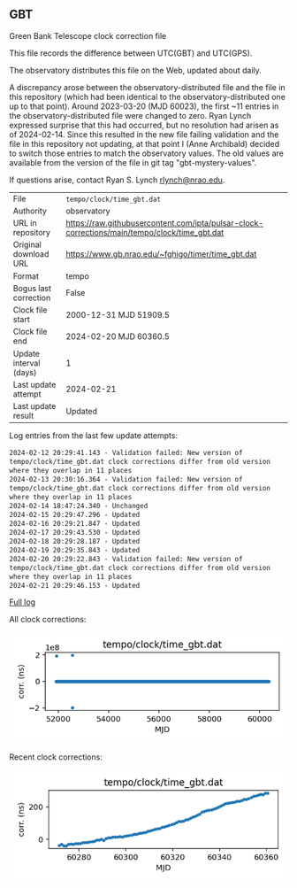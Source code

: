 
## GBT

Green Bank Telescope clock correction file

This file records the difference between UTC(GBT) and UTC(GPS).

The observatory distributes this file on the Web, updated about daily.

A discrepancy arose between the observatory-distributed file and the
file in this repository (which had been identical to the 
observatory-distributed one up to that point). Around 
2023-03-20 (MJD 60023), the first ~11 entries in the 
observatory-distributed file were changed to zero.
Ryan Lynch expressed surprise that this had occurred, but no
resolution had arisen as of 2024-02-14. Since this resulted in
the new file failing validation and the file in this repository
not updating, at that point I (Anne Archibald) decided to
switch those entries to match the observatory values. The old values
are available from the version of the file in git tag 
"gbt-mystery-values".

If questions arise, contact Ryan S. Lynch <rlynch@nrao.edu>.

|     |     |
|:--- |:--- |
| File | `tempo/clock/time_gbt.dat` |
| Authority | observatory |
| URL in repository | <https://raw.githubusercontent.com/ipta/pulsar-clock-corrections/main/tempo/clock/time_gbt.dat> |
| Original download URL | <https://www.gb.nrao.edu/~fghigo/timer/time_gbt.dat> |
| Format | tempo |
| Bogus last correction | False |
| Clock file start | 2000-12-31 MJD 51909.5 |
| Clock file end | 2024-02-20 MJD 60360.5 |
| Update interval (days) | 1 |
| Last update attempt | 2024-02-21 |
| Last update result | Updated |

Log entries from the last few update attempts:
```
2024-02-12 20:29:41.143 - Validation failed: New version of tempo/clock/time_gbt.dat clock corrections differ from old version where they overlap in 11 places
2024-02-13 20:30:16.364 - Validation failed: New version of tempo/clock/time_gbt.dat clock corrections differ from old version where they overlap in 11 places
2024-02-14 18:47:24.340 - Unchanged
2024-02-15 20:29:47.296 - Updated
2024-02-16 20:29:21.847 - Updated
2024-02-17 20:29:43.530 - Updated
2024-02-18 20:29:28.187 - Updated
2024-02-19 20:29:35.843 - Updated
2024-02-20 20:29:22.843 - Validation failed: New version of tempo/clock/time_gbt.dat clock corrections differ from old version where they overlap in 11 places
2024-02-21 20:29:46.153 - Updated
```
[Full log](https://raw.githubusercontent.com/ipta/pulsar-clock-corrections/main/log/tempo/clock/time_gbt.dat.log)


All clock corrections:

![plot of all clock corrections](time_gbt.dat.png "All corrections")

Recent clock corrections:

![plot of recent clock corrections](time_gbt.dat.short.png "Recent corrections")

